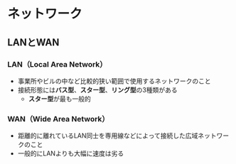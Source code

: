 # ネットワーク

## LANとWAN

### LAN（Local Area Network）

- 事業所やビルの中など比較的狭い範囲で使用するネットワークのこと
- 接続形態には**バス型**、**スター型**、**リング型**の3種類がある
    - **スター型**が最も一般的

### WAN（Wide Area Network）

- 距離的に離れているLAN同士を専用線などによって接続した広域ネットワークのこと
- 一般的にLANよりも大幅に速度は劣る
